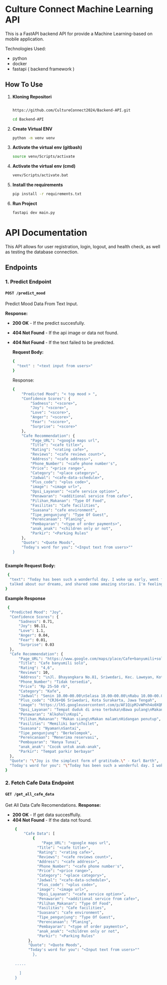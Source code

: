 # Culture Connect Machine Learning API

This is a FastAPI backend API for provide a Machine Learning-based on mobile application. 

Technologies Used:
- python
- docker
- fastapi ( backend framework )

## How To Use

1. **Kloning Repositori**
   ```bash
   
   https://github.com/CultureConnect2024/Backend-API.git
   
   cd Backend-API
2. **Create Virtual ENV**
   ```bash
   python -m venv venv

3. **Activate the virtual env (gitbash)**
   ```bash
   source venv/Scripts/activate
   
4. **Activate the virtual env (cmd)**
   ```bash
   venv/Scripts/activate.bat

5. **Install the requirements**
   ```bash
   pip install -r requirements.txt

5. **Run Project**
   ```bash
   fastapi dev main.py


# API Documentation

This API allows for user registration, login, logout, and health check, as well as testing the database connection.

## Endpoints

### 1. Predict Endpoint
#### `POST /predict_mood`
Predict Mood Data From Text Input.

**Response:**
- **200 OK** - If the predict succesfully.
- **404 Not Found** - If the api image or data not found.
- **404 Not Found** - If the text failed to be predicted.

  **Request Body:**
  ```bash
  {
    "text" : "<text input from users>"
  }
   ```

  Response:
  ```bash
  {
      "Predicted Mood": "< top mood > ",
      "Confidence Scores": {
          "Sadness": "<score>",
          "Joy": "<score>",
          "Love": "<score>",
          "Anger": "<score>",
          "Fear": "<score>",
          "Surprise": "<score>"
      },
      "Cafe Recommendation": {
          "Page_URL": "<google maps url",
          "Title": "<cafe title>",
          "Rating": "<rating cafe>",
          "Reviews": "<cafe reviews count>",
          "Address": "<cafe address>",
          "Phone_Number": "<cafe phone number's",
          "Price": "<price range>",
          "Category": "<place category>",
          "Jadwal": "<cafe-data-schedule>",
          "Plus_code": "<plus code>",
          "image": "<image url>",
          "Opsi_Layanan": "<cafe service option>",
          "Penawaran": "<additional service from cafe>",
          "Pilihan_Makanan": "Type Of Food",
          "Fasilitas": "Cafe facilities",
          "Suasana": "cafe environment",
          "Tipe_pengunjung": "Type Of Guest",
          "Perencanaan": "Planing",
          "Pembayaran": "<type of order payments>",
          "anak_anak": "<children only or not",
          "Parkir": "<Parking Rules"
      },
      "Quote": "<Quote Moods",
      "Today's word for you": "<Input text from users>""
  }



 **Example Request Body:**
  ```bash
   {
    "text": "Today has been such a wonderful day. I woke up early, went for a run, had a great breakfast, and then spent time with my friends. We laughed,
    talked about our dreams, and shared some amazing stories. I'm feeling so energized and excited for everything that's coming"
  }
   ```

**Example Response**
  ```bash
   {
    "Predicted Mood": "Joy",
    "Confidence Scores": {
        "Sadness": 0.71,
        "Joy": 98.11,
        "Love": 1.1,
        "Anger": 0.04,
        "Fear": 0.01,
        "Surprise": 0.03
    },
    "Cafe Recommendation": {
        "Page_URL": "https://www.google.com/maps/place/Cafe+banyumili+solo/@-7.5681003,110.8079553,17z/data=!3m1!4b1!4m6!3m5!1s0x2e7a17dbccad2e09:0xcb46d99939752dcf!8m2!3d-7.5681003!4d110.8105302!16s%2Fg%2F11j4lqvcbd?entry=ttu&g_ep=EgoyMDI0MTEyNC4xIKXMDSoJLDEwMjExMjM0SAFQAw%3D%3D",
        "Title": "Cafe banyumili solo",
        "Rating": "4,6",
        "Reviews": 10,
        "Address": "\nJl. Bhayangkara No.81, Sriwedari, Kec. Laweyan, Kota Surakarta, Jawa Tengah 57141",
        "Phone_Number": "Tidak tersedia",
        "Price": "Rp 25–50 rb",
        "Category": "Kafe",
        "Jadwal": "Senin 10.00–00.00\nSelasa 10.00–00.00\nRabu 10.00–00.00\nKamis 10.00–00.00\nJumat 10.00–00.00\nSabtu 10.00–00.00\nMinggu 10.00–22.00",
        "Plus_code": "CRJ6+Q6 Sriwedari, Kota Surakarta, Jawa Tengah",
        "image": "https://lh5.googleusercontent.com/p/AF1QipMJvWPnh4o0XQM12nKi07PU91D3S3A2JLAjI3bf=w408-h509-k-no",
        "Opsi_Layanan": "Tempat duduk di area terbuka\nBawa pulang\nMakan di tempat",
        "Penawaran": "Alkohol\nKopi",
        "Pilihan_Makanan": "Makan siang\nMakan malam\nHidangan penutup",
        "Fasilitas": "Memiliki bar\nToilet",
        "Suasana": "Nyaman\nSantai",
        "Tipe_pengunjung": "Berkelompok",
        "Perencanaan": "Menerima reservasi",
        "Pembayaran": "Hanya Tunai",
        "anak_anak": "Cocok untuk anak-anak",
        "Parkir": "Tempat parkir berbayar"
    },
    "Quote": "\"Joy is the simplest form of gratitude.\" - Karl Barth",
    "Today's word for you": "\"Today has been such a wonderful day. I woke up early, went for a run, had a great breakfast, and then spent time with my friends. We laughed, talked about our dreams, and shared some amazing stories. I'm feeling so energized and excited for everything that's coming\""
}
   ```

### 2. Fetch Cafe Data Endpoint
#### `GET /get_all_cafe_data`
Get All Data Cafe Recomendations.
**Response:**
- **200 OK** - If get data succesffully.
- **404 Not Found** - If the  data not found.
  ```bash
   {
       "Cafe Data": [
           {
               "Page_URL": "<google maps url",
             "Title": "<cafe title>",
             "Rating": "<rating cafe>",
             "Reviews": "<cafe reviews count>",
             "Address": "<cafe address>",
             "Phone_Number": "<cafe phone number's",
             "Price": "<price range>",
             "Category": "<place category>",
             "Jadwal": "<cafe-data-schedule>",
             "Plus_code": "<plus code>",
             "image": "<image url>",
             "Opsi_Layanan": "<cafe service option>",
             "Penawaran": "<additional service from cafe>",
             "Pilihan_Makanan": "Type Of Food",
             "Fasilitas": "Cafe facilities",
             "Suasana": "cafe environment",
             "Tipe_pengunjung": "Type Of Guest",
             "Perencanaan": "Planing",
             "Pembayaran": "<type of order payments>",
             "anak_anak": "<children only or not",
             "Parkir": "<Parking Rules"
         },
         "Quote": "<Quote Moods",
         "Today's word for you": "<Input text from users>""
           },
   
   .....
   
     ]
   }
 ```

       


